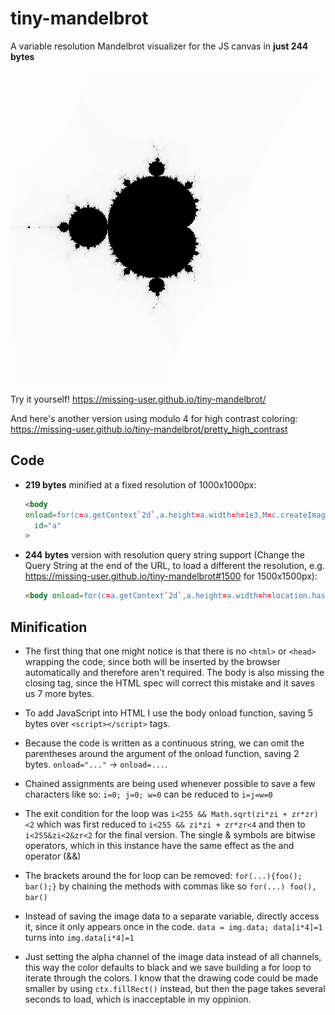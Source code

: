 # tiny-mandelbrot

A variable resolution Mandelbrot visualizer for the JS canvas in **just 244 bytes**

![mandelbrot resulting image](mandelbrot.png)

Try it yourself! https://missing-user.github.io/tiny-mandelbrot/

And here's another version using modulo 4 for high contrast coloring:
https://missing-user.github.io/tiny-mandelbrot/pretty_high_contrast

## Code

- **219 bytes** minified at a fixed resolution of 1000x1000px:

  ```html
  <body
  onload=for(c=a.getContext`2d`,a.height=a.width=h=1e3,M=c.createImageData(h,h),k=x=h*h;x--;M.data[4*x-1]=i)for(i=I=R=0;i<255&I*I+R*R<2;i++)T=I*R,I=I*I-R*R-2+x%h/h*4,R=2*T-2+4*x/k;c.putImageData(M,0,0)><canvas
    id="a"
  >
  ```

- **244 bytes** version with resolution query string support (Change the Query String at the end of the URL, to load a different the resolution, e.g. https://missing-user.github.io/tiny-mandelbrot#1500 for 1500x1500px):

  ```html
  <body onload=for(c=a.getContext`2d`,a.height=a.width=h=location.hash.substr(1)||1e3,M=c.createImageData(h,h),k=x=h*h;x--;M.data[4*x-1]=i)for(i=I=R=0;i<255&I<2&R<2;i++)T=I*R,I=I*I-R*R-2+x%h/h*4,R=2*T-2+4*x/k;c.putImageData(M,0,0)><canvas id=a>
  ```

## Minification

- The first thing that one might notice is that there is no `<html>` or `<head>` wrapping the code, since both will be inserted by the browser automatically and therefore aren't required. The body is also missing the closing tag, since the HTML spec will correct this mistake and it saves us 7 more bytes.

- To add JavaScript into HTML I use the body onload function, saving 5 bytes over `<script></script>` tags.

- Because the code is written as a continuous string, we can omit the parentheses around the argument of the onload function, saving 2 bytes. `onload="..."` -> `onload=...`.

- Chained assignments are being used whenever possible to save a few characters like so:
  `i=0; j=0; w=0` can be reduced to `i=j=w=0`

- The exit condition for the loop was `i<255 && Math.sqrt(zi*zi + zr*zr)<2` which was first reduced to `i<255 && zi*zi + zr*zr<4` and then to `i<255&zi<2&zr<2` for the final version. The single & symbols are bitwise operators, which in this instance have the same effect as the and operator (&&)

- The brackets around the for loop can be removed:
  `for(...){foo(); bar();}` by chaining the methods with commas like so `for(...) foo(), bar()`

- Instead of saving the image data to a separate variable, directly access it, since it only appears once in the code.
  `data = img.data; data[i*4]=1` turns into `img.data[i*4]=1`

- Just setting the alpha channel of the image data instead of all channels, this way the color defaults to black and we save building a for loop to iterate through the colors. I know that the drawing code could be made smaller by using `ctx.fillRect()` instead, but then the page takes several seconds to load, which is inacceptable in my oppinion.
